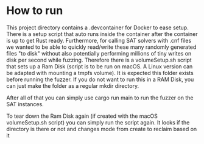 
# How to run

This project directory contains a .devcontainer for Docker to ease setup. There is a setup script that auto runs inside the container after the container is up to get Rust ready.
Furthermore, for calling SAT solvers with .cnf files we wanted to be able to quickly read/write these many randomly generated files "to disk" without also potentially performing millions of tiny writes on disk per second while fuzzing.
Therefore there is a volumeSetup.sh script that sets up a Ram Disk (script is to be run on macOS. A Linux version can be adapted with mounting a tmpfs volume). It is expected this folder exists before running the fuzzer. If you do not want to run this in a RAM Disk, you can just make the folder as a regular mkdir directory.

After all of that you can simply use
cargo run main
to run the fuzzer on the SAT instances. 

To tear down the Ram Disk again (if created with the macOS volumeSetup.sh script) you can simply run the script again. It looks if the directory is there or not and changes mode from create to reclaim based on it
